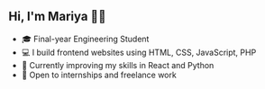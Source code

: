 ## Hi, I'm Mariya 👩‍💻

- 🎓 Final-year Engineering Student  
- 💻 I build frontend websites using HTML, CSS, JavaScript, PHP  
- 🌱 Currently improving my skills in React and Python  
- 🚀 Open to internships and freelance work

